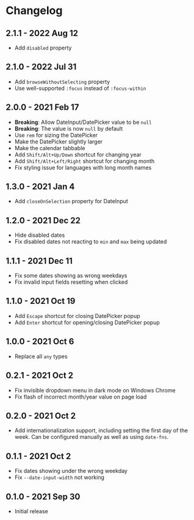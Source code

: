 # Changelog

## 2.1.1 - 2022 Aug 12

- Add `disabled` property

## 2.1.0 - 2022 Jul 31

- Add `browseWithoutSelecting` property
- Use well-supported `:focus` instead of `:focus-within`

## 2.0.0 - 2021 Feb 17

- **Breaking**: Allow DateInput/DatePicker value to be `null`
- **Breaking**: The value is now `null` by default
- Use `rem` for sizing the DatePicker
- Make the DatePicker slightly larger
- Make the calendar tabbable
- Add `Shift/Alt+Up/Down` shortcut for changing year
- Add `Shift/Alt+Left/Right` shortcut for changing month
- Fix styling issue for languages with long month names

## 1.3.0 - 2021 Jan 4

- Add `closeOnSelection` property for DateInput

## 1.2.0 - 2021 Dec 22

- Hide disabled dates
- Fix disabled dates not reacting to `min` and `max` being updated

## 1.1.1 - 2021 Dec 11

- Fix some dates showing as wrong weekdays
- Fix invalid input fields resetting when clicked

## 1.1.0 - 2021 Oct 19

- Add `Escape` shortcut for closing DatePicker popup
- Add `Enter` shortcut for opening/closing DatePicker popup

## 1.0.0 - 2021 Oct 6

- Replace all `any` types

## 0.2.1 - 2021 Oct 2

- Fix invisible dropdown menu in dark mode on Windows Chrome
- Fix flash of incorrect month/year value on page load

## 0.2.0 - 2021 Oct 2

- Add internationalization support, including setting the first day of the week. Can be configured manually as well as using `date-fns`.

## 0.1.1 - 2021 Oct 2

- Fix dates showing under the wrong weekday
- Fix `--date-input-width` not working

## 0.1.0 - 2021 Sep 30

- Initial release
